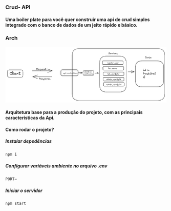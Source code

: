 ### Crud- API

#### Uma boiler plate para você quer construir uma api de crud simples integrado com o banco de dados de um jeito rápido e básico.

### Arch

![arch-api](/docs/arch.png)
#### Arquitetura base para a produção do projeto, com as principais características da Api.

#### Como rodar o projeto?
##### Instalar depedências
```bash
npm i
```
##### Configurar variáveis ambiente no arquivo .env
```js
PORT=
```
##### Iniciar o servidor
```bash
npm start
```